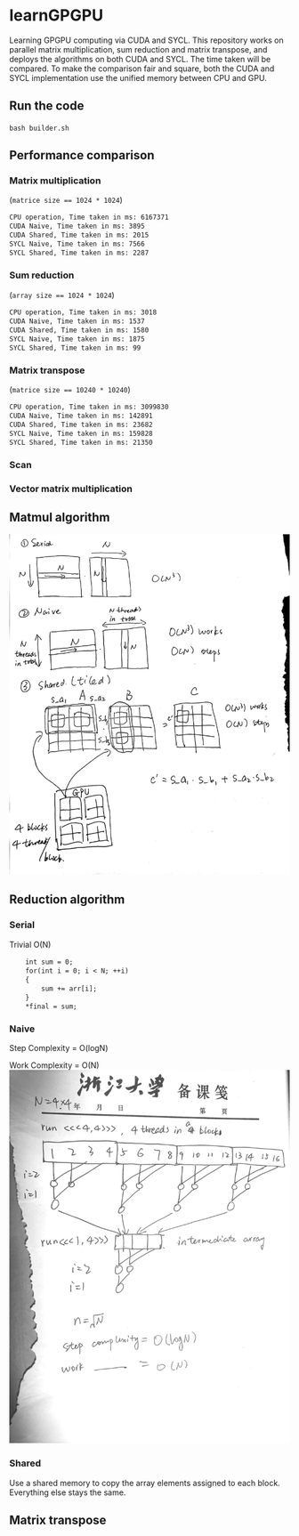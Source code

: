 # learnGPGPU
Learning GPGPU computing via CUDA and SYCL. This repository works on parallel matrix multiplication, sum reduction and matrix transpose, and deploys the algorithms on both CUDA and SYCL. The time taken will be compared. To make the comparison fair and square, both the CUDA and SYCL implementation use the unified memory between CPU and GPU.
## Run the code
`bash builder.sh`
## Performance comparison
### Matrix multiplication
(`matrice size == 1024 * 1024`)
```
CPU operation, Time taken in ms: 6167371
CUDA Naive, Time taken in ms: 3895
CUDA Shared, Time taken in ms: 2015
SYCL Naive, Time taken in ms: 7566
SYCL Shared, Time taken in ms: 2287
```
### Sum reduction
(`array size == 1024 * 1024`)
```
CPU operation, Time taken in ms: 3018
CUDA Naive, Time taken in ms: 1537
CUDA Shared, Time taken in ms: 1580
SYCL Naive, Time taken in ms: 1875
SYCL Shared, Time taken in ms: 99
```
### Matrix transpose
(`matrice size == 10240 * 10240`)
```
CPU operation, Time taken in ms: 3099830
CUDA Naive, Time taken in ms: 142891
CUDA Shared, Time taken in ms: 23682
SYCL Naive, Time taken in ms: 159828
SYCL Shared, Time taken in ms: 21350
```
### Scan
### Vector matrix multiplication

## Matmul algorithm
![matmul](figures/f36a9ec57abdae322bd116c18df0cbe.jpg)
## Reduction algorithm
### Serial
Trivial O(N)
```
    int sum = 0;
    for(int i = 0; i < N; ++i)
    {
        sum += arr[i];
    }
    *final = sum;
```
### Naive
Step Complexity = O(logN)

Work Complexity = O(N)
![reduction](figures/reduction.jpg)
### Shared
Use a shared memory to copy the array elements assigned to each block. Everything else stays the same.

## Matrix transpose
